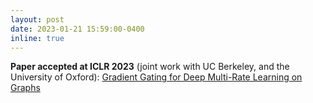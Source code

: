 ```yaml
---
layout: post
date: 2023-01-21 15:59:00-0400
inline: true
---
```


**Paper accepted at ICLR 2023** (joint work with UC Berkeley, and the University of Oxford): 
<a href="https://arxiv.org/pdf/2210.00513.pdf"> Gradient Gating for Deep Multi-Rate
Learning on Graphs </a>

